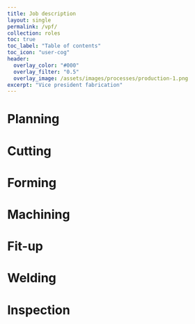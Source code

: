```yaml
---
title: Job description
layout: single
permalink: /vpf/
collection: roles
toc: true
toc_label: "Table of contents"
toc_icon: "user-cog"
header:
  overlay_color: "#000"
  overlay_filter: "0.5"
  overlay_image: /assets/images/processes/production-1.png
excerpt: "Vice president fabrication"
---
```

# Planning

# Cutting

# Forming

# Machining

# Fit-up

# Welding

# Inspection
